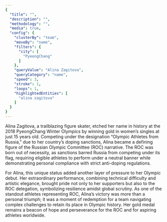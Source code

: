 ```yaml
---
{
  "title": "",
  "description": "",
  "methodology": "",
  "media": true,
  "config": {
    "clusterBy": "team",
    "moveBy": "name",
    "filters": {
      "city": [
        "PyeongChang"
      ]
    },
    "queryValue": "Alina Zagitova",
    "queryCategory": "name",
    "speed": 3,
    "stroke": 1,
    "loops": 1,
    "highlightedEntities": [
      "alina zagitova"
    ]
  }
}
---
```

Alina Zagitova, a trailblazing figure skater, etched her name in history at the 2018 PyeongChang Winter Olympics by winning gold in women’s singles at just 15 years old. Competing under the designation “Olympic Athletes from Russia,” due to her country’s doping sanctions, Alina became a defining figure of the Russian Olympic Committee (ROC) narrative. The ROC was born out of necessity, as sanctions barred Russia from competing under its flag, requiring eligible athletes to perform under a neutral banner while demonstrating personal compliance with strict anti-doping regulations.

For Alina, this unique status added another layer of pressure to her Olympic debut. Her extraordinary performance, combining technical difficulty and artistic elegance, brought pride not only to her supporters but also to the ROC delegation, symbolizing resilience amidst global scrutiny. As one of the standout athletes representing ROC, Alina’s victory was more than a personal triumph; it was a moment of redemption for a team navigating complex challenges to retain its place in Olympic history. Her gold medal remains a beacon of hope and perseverance for the ROC and for aspiring athletes worldwide.
